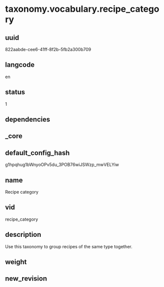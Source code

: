 # taxonomy.vocabulary.recipe_category

## uuid
822aabde-cee6-41ff-8f2b-5fb2a300b709

## langcode
en

## status
1

## dependencies


## _core

## default_config_hash
g1hpqhug1bWnyoOPv5du_3POB76wiJSWzp_mwVELYiw

## name
Recipe category

## vid
recipe_category

## description
Use this taxonomy to group recipes of the same type together.

## weight


## new_revision

